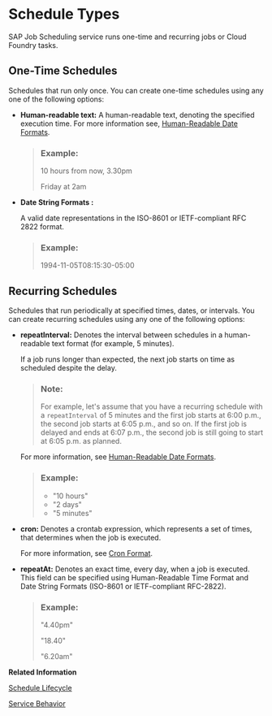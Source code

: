 <!-- loio9cf8c14da0144c84aac628dc56b00ffd -->

# Schedule Types

SAP Job Scheduling service runs one-time and recurring jobs or Cloud Foundry tasks.



<a name="loio9cf8c14da0144c84aac628dc56b00ffd__section_wr3_p3p_d4b"/>

## **One-Time Schedules**

Schedules that run only once. You can create one-time schedules using any one of the following options:

-   **Human-readable text:** A human-readable text, denoting the specified execution time. For more information see, [Human-Readable Date Formats](schedule-formats-54615f0.md#loioa323f2d365904499a83a1b60f473bb78).

    > ### Example:  
    > 10 hours from now, 3.30pm
    > 
    > Friday at 2am

-   **Date String Formats :**

    A valid date representations in the ISO-8601 or IETF-compliant RFC 2822 format.

    > ### Example:  
    > 1994-11-05T08:15:30-05:00




<a name="loio9cf8c14da0144c84aac628dc56b00ffd__section_fsb_5hp_d4b"/>

## Recurring Schedules

Schedules that run periodically at specified times, dates, or intervals. You can create recurring schedules using any one of the following options:

-   **repeatInterval:** Denotes the interval between schedules in a human-readable text format \(for example, 5 minutes\).

    If a job runs longer than expected, the next job starts on time as scheduled despite the delay.

    > ### Note:  
    > For example, let's assume that you have a recurring schedule with a `repeatInterval` of 5 minutes and the first job starts at 6:00 p.m., the second job starts at 6:05 p.m., and so on. If the first job is delayed and ends at 6:07 p.m., the second job is still going to start at 6:05 p.m. as planned.

    For more information, see [Human-Readable Date Formats](schedule-formats-54615f0.md#loioa323f2d365904499a83a1b60f473bb78).

    > ### Example:  
    > -   "10 hours"
    > -   "2 days"
    > -   "5 minutes"

-   **cron:** Denotes a crontab expression, which represents a set of times, that determines when the job is executed.

    For more information, see [Cron Format](schedule-formats-54615f0.md#loio37af46344c4d46a9b8695d2c9775c34f).

-   **repeatAt:** Denotes an exact time, every day, when a job is executed. This field can be specified using Human-Readable Time Format and Date String Formats \(ISO-8601 or IETF-compliant RFC-2822\).

    > ### Example:  
    > "4.40pm"
    > 
    > "18.40"
    > 
    > "6.20am"


**Related Information**  


[Schedule Lifecycle](schedule-lifecycle-e1805f2.md "A schedule passes through three lifecycle states for each run.")

[Service Behavior](../40---Using-JOB-SCHDULR-TITLE/service-behavior-d09664b.md#loiod09664b7ae9d453e8b8a3a6e09449916 "This topic helps you understand and analyze the behavior of the SAP Job Scheduling service under specific situations.")

